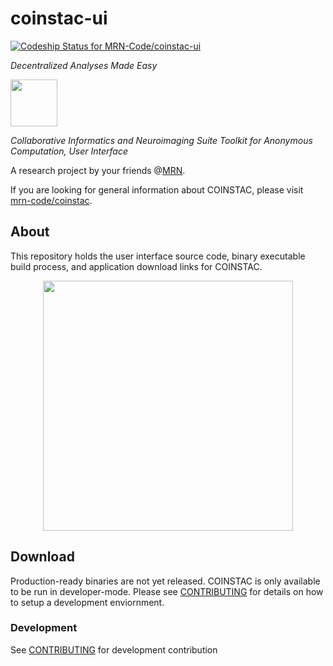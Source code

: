# coinstac-ui

[ ![Codeship Status for MRN-Code/coinstac-ui](https://codeship.com/projects/c103f910-09d2-0134-7828-0ed96050b2d1/status?branch=master)](https://codeship.com/projects/155385)

_Decentralized Analyses Made Easy_

<img src="https://github.com/MRN-Code/coinstac-common/blob/master/img/coinstac.png" height="75px" />

_Collaborative Informatics and Neuroimaging Suite Toolkit for Anonymous Computation, User Interface_

A research project by your friends @[MRN](http://www.mrn.org/).

If you are looking for general information about COINSTAC, please visit [mrn-code/coinstac](https://github.com/mrn-code/coinstac).


## About

This repository holds the user interface source code, binary executable build process, and application download links for COINSTAC.

<center><img width="400px" src="https://raw.githubusercontent.com/MRN-Code/coinstac-ui/master/img/basic-ui.png" /></center>


## Download
Production-ready binaries are not yet released.  COINSTAC is only available to be run in developer-mode.  Please see [CONTRIBUTING](CONTRIBUTING.md) for details on how to setup a development enviornment.

### Development
See [CONTRIBUTING](CONTRIBUTING.md) for development contribution
